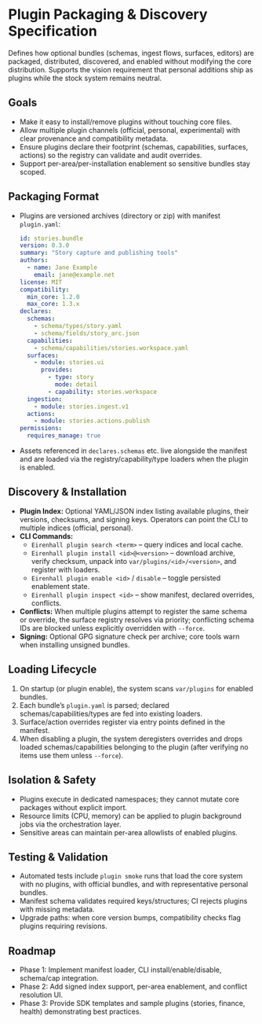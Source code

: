 # Plugin Packaging & Discovery Specification

Defines how optional bundles (schemas, ingest flows, surfaces, editors) are
packaged, distributed, discovered, and enabled without modifying the core
distribution. Supports the vision requirement that personal additions ship as
plugins while the stock system remains neutral.

## Goals
- Make it easy to install/remove plugins without touching core files.
- Allow multiple plugin channels (official, personal, experimental) with clear
  provenance and compatibility metadata.
- Ensure plugins declare their footprint (schemas, capabilities, surfaces,
  actions) so the registry can validate and audit overrides.
- Support per-area/per-installation enablement so sensitive bundles stay
  scoped.

## Packaging Format
- Plugins are versioned archives (directory or zip) with manifest
  `plugin.yaml`:
  ```yaml
  id: stories.bundle
  version: 0.3.0
  summary: "Story capture and publishing tools"
  authors:
    - name: Jane Example
      email: jane@example.net
  license: MIT
  compatibility:
    min_core: 1.2.0
    max_core: 1.3.x
  declares:
    schemas:
      - schema/types/story.yaml
      - schema/fields/story_arc.json
    capabilities:
      - schema/capabilities/stories.workspace.yaml
    surfaces:
      - module: stories.ui
        provides:
          - type: story
            mode: detail
          - capability: stories.workspace
    ingestion:
      - module: stories.ingest.v1
    actions:
      - module: stories.actions.publish
  permissions:
    requires_manage: true
  ```
- Assets referenced in `declares.schemas` etc. live alongside the manifest and
  are loaded via the registry/capability/type loaders when the plugin is
  enabled.

## Discovery & Installation
- **Plugin Index:** Optional YAML/JSON index listing available plugins, their
  versions, checksums, and signing keys. Operators can point the CLI to multiple
  indices (official, personal).
- **CLI Commands:**
  - `Eirenhall plugin search <term>` – query indices and local cache.
  - `Eirenhall plugin install <id>@<version>` – download archive, verify checksum,
    unpack into `var/plugins/<id>/<version>`, and register with loaders.
  - `Eirenhall plugin enable <id>` / `disable` – toggle persisted enablement state.
  - `Eirenhall plugin inspect <id>` – show manifest, declared overrides, conflicts.
- **Conflicts:** When multiple plugins attempt to register the same schema or
  override, the surface registry resolves via priority; conflicting schema IDs
  are blocked unless explicitly overridden with `--force`.
- **Signing:** Optional GPG signature check per archive; core tools warn when
  installing unsigned bundles.

## Loading Lifecycle
1. On startup (or plugin enable), the system scans `var/plugins` for enabled
   bundles.
2. Each bundle’s `plugin.yaml` is parsed; declared schemas/capabilities/types
   are fed into existing loaders.
3. Surface/action overrides register via entry points defined in the manifest.
4. When disabling a plugin, the system deregisters overrides and drops loaded
   schemas/capabilities belonging to the plugin (after verifying no items use
   them unless `--force`).

## Isolation & Safety
- Plugins execute in dedicated namespaces; they cannot mutate core packages
  without explicit import.
- Resource limits (CPU, memory) can be applied to plugin background jobs via
  the orchestration layer.
- Sensitive areas can maintain per-area allowlists of enabled plugins.

## Testing & Validation
- Automated tests include `plugin smoke` runs that load the core system with no
  plugins, with official bundles, and with representative personal bundles.
- Manifest schema validates required keys/structures; CI rejects plugins with
  missing metadata.
- Upgrade paths: when core version bumps, compatibility checks flag plugins
  requiring revisions.

## Roadmap
- Phase 1: Implement manifest loader, CLI install/enable/disable, schema/cap
  integration.
- Phase 2: Add signed index support, per-area enablement, and conflict
  resolution UI.
- Phase 3: Provide SDK templates and sample plugins (stories, finance, health)
  demonstrating best practices.

